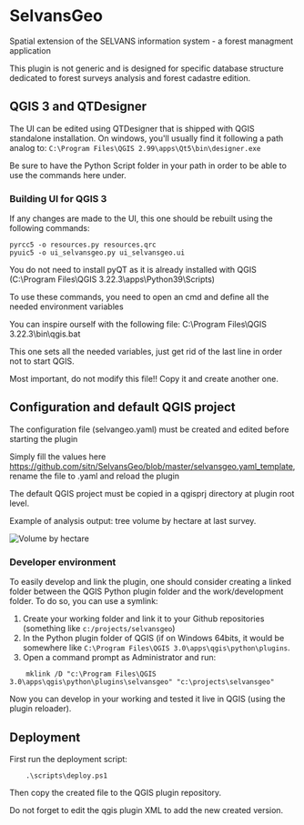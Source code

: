 # SelvansGeo
Spatial extension of the SELVANS information system - a forest managment application

This plugin is not generic and is designed for specific database structure dedicated
to forest surveys analysis and forest cadastre edition.

## QGIS 3 and QTDesigner

The UI can be edited using QTDesigner that is shipped with QGIS standalone installation.
On windows, you'll usually find it following a path analog to:
`C:\Program Files\QGIS 2.99\apps\Qt5\bin\designer.exe`

Be sure to have the Python Script folder in your path in order to be able to use the
commands here under.

### Building UI for QGIS 3

If any changes are made to the UI, this one should be rebuilt using the following
commands:

    pyrcc5 -o resources.py resources.qrc
    pyuic5 -o ui_selvansgeo.py ui_selvansgeo.ui

You do not need to install pyQT as it is already installed with QGIS
(C:\Program Files\QGIS 3.22.3\apps\Python39\Scripts)

To use these commands, you need to open an cmd and define all the needed
environment variables

You can inspire ourself with the following file:
C:\Program Files\QGIS 3.22.3\bin\qgis.bat

This one sets all the needed variables, just get rid of the last line
in order not to start QGIS.

Most important, do not modify this file!! Copy it and create another one.

## Configuration and default QGIS project

The configuration file (selvangeo.yaml) must be created and edited before starting the plugin

Simply fill the values here https://github.com/sitn/SelvansGeo/blob/master/selvansgeo.yaml_template,
rename the file to .yaml and reload the plugin

The default QGIS project must be copied in a qgisprj directory at plugin root level.

Example of analysis output: tree volume by hectare at last survey.

![Volume by hectare](/images/example.png?raw=true "Volume by hectare")

### Developer environment

To easily develop and link the plugin, one should consider creating a linked folder between
the QGIS Python plugin folder and the work/development folder. To do so, you
can use a symlink:

1. Create your working folder and link it to your Github repositories (something
like `c:/projects/selvansgeo`)
2. In the Python plugin folder of QGIS (if on Windows 64bits, it would be
somewhere like `C:\Program Files\QGIS 3.0\apps\qgis\python\plugins`.
3. Open a command prompt as Administrator and run:

```
    mklink /D "c:\Program Files\QGIS 3.0\apps\qgis\python\plugins\selvansgeo" "c:\projects\selvansgeo"
```

Now you can develop in your working and tested it live in QGIS (using the plugin reloader).

## Deployment

First run the deployment script:

```
    .\scripts\deploy.ps1
```

Then copy the created file to the QGIS plugin repository.

Do not forget to edit the qgis plugin XML to add the new created
version.
